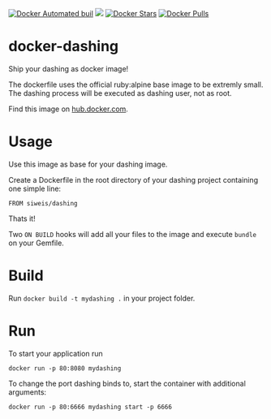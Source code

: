 [![Docker Automated buil](https://img.shields.io/docker/automated/siweis/dashing.svg?maxAge=2592000)]()
[![](https://images.microbadger.com/badges/image/siweis/dashing.svg)](http://microbadger.com/images/siweis/dashing)
[![Docker Stars](https://img.shields.io/docker/stars/siweis/dashing.svg?maxAge=2592000)]()
[![Docker Pulls](https://img.shields.io/docker/pulls/siweis/dashing.svg?maxAge=2592000)]()

# docker-dashing

Ship your dashing as docker image!

The dockerfile uses the official ruby:alpine base image to be extremly small.
The dashing process will be executed as dashing user, not as root.

Find this image on [hub.docker.com](https://hub.docker.com/r/siweis/dashing/).

# Usage

Use this image as base for your dashing image.

Create a Dockerfile in the root directory of your dashing project containing one simple line:

    FROM siweis/dashing

Thats it!

Two `ON BUILD` hooks will add all your files to the image and execute `bundle` on your Gemfile.

# Build

Run `docker build -t mydashing .` in your project folder.

# Run

To start your application run

    docker run -p 80:8080 mydashing

To change the port dashing binds to, start the container with additional arguments:

    docker run -p 80:6666 mydashing start -p 6666
